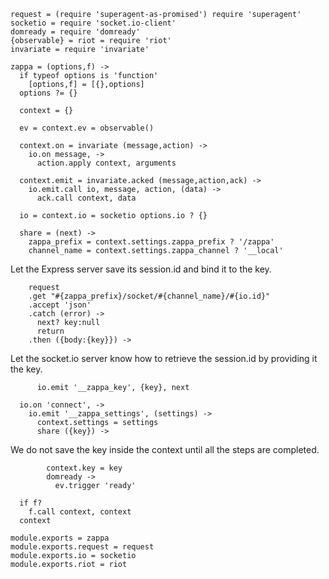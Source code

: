     request = (require 'superagent-as-promised') require 'superagent'
    socketio = require 'socket.io-client'
    domready = require 'domready'
    {observable} = riot = require 'riot'
    invariate = require 'invariate'

    zappa = (options,f) ->
      if typeof options is 'function'
        [options,f] = [{},options]
      options ?= {}

      context = {}

      ev = context.ev = observable()

      context.on = invariate (message,action) ->
        io.on message, ->
          action.apply context, arguments

      context.emit = invariate.acked (message,action,ack) ->
        io.emit.call io, message, action, (data) ->
          ack.call context, data

      io = context.io = socketio options.io ? {}

      share = (next) ->
        zappa_prefix = context.settings.zappa_prefix ? '/zappa'
        channel_name = context.settings.zappa_channel ? '__local'

Let the Express server save its session.id and bind it to the key.

        request
        .get "#{zappa_prefix}/socket/#{channel_name}/#{io.id}"
        .accept 'json'
        .catch (error) ->
          next? key:null
          return
        .then ({body:{key}}) ->

Let the socket.io server know how to retrieve the session.id by providing it the key.

          io.emit '__zappa_key', {key}, next

      io.on 'connect', ->
        io.emit '__zappa_settings', (settings) ->
          context.settings = settings
          share ({key}) ->

We do not save the key inside the context until all the steps are completed.

            context.key = key
            domready ->
              ev.trigger 'ready'

      if f?
        f.call context, context
      context

    module.exports = zappa
    module.exports.request = request
    module.exports.io = socketio
    module.exports.riot = riot

